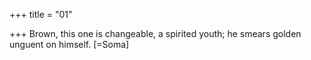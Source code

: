+++
title = "01"

+++
Brown, this one is changeable, a spirited youth; he smears golden  unguent on himself. [=Soma]  